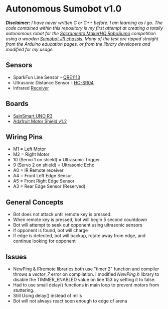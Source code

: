 # Autonomous Sumobot v1.0

_**Disclaimer:** I have never written C or C++ before. I am learning as I go. The code contained within this repository is my first attempt at creating a totally autonomous robot for the [Sacramento MakerHQ RoboSumo](http://www.makerhq.org/robosumo) competition using a wooden [Sumobot JR chassis](https://github.com/makenai/sumobot-jr). Many of the test are ripped straight from the Arduino education pages, or from the library developers and modified for my usage._

## Sensors

* SparkFun Line Sensor - [QRE1113](https://www.sparkfun.com/products/9453)
* Ultrasonic Distance Sensor - [HC-SR04](https://www.amazon.com/SainSmart-HC-SR04-Ranging-Detector-Distance/dp/B004U8TOE6)
* Infrared [Receiver](https://www.amazon.com/gp/product/B00EFOQEUM/ref=oh_aui_detailpage_o01_s00?ie=UTF8&psc=1)

## Boards

* [SainSmart UNO R3](http://www.sainsmart.com/sainsmart-uno-r3-atmega328-au-development-board-compatible-with-arduino-uno-r3.html)
* [Adafruit Motor Shield v1.2](https://www.adafruit.com/products/81)

## Wiring Pins

* M1 = Left Motor
* M2 = Right Motor
* 10 (Servo 1 on shield) = Ultrasonic Trigger
* 9 (Servo 2 on shield) = Ultrasonic Echo
* A0 = IR Remote receiver
* A4 = Front Left Edge Sensor
* A5 = Front Right Edge Sensor
* A3 = Rear Edge Sensor (Reserved)

## General Concepts

* Bot does not attack until remote key is pressed.
* When remote key is pressed, bot will begin 5 second countdown
* Bot will attempt to seek out opponent using ultrasonic sensors
* If opponent is found, bot will charge
* If edge is detected, bot will backup, rotate away from edge, and continue looking for opponent

## Issues

* NewPing & IRremote libraries both use "timer 2" function and compiler throws a *vector_7* error on compilation. I modified *NewPing.h* library to disable the TIMMER_ENABLED value on line 153 by setting it to false.
* Had to use small delay() functions in main loop to prevent motors from stuttering.
* Still Using delay() instead of mills
* Bot will not always react soon enough to edge of arena
